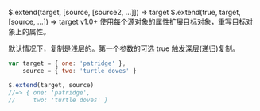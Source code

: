 $.extend(target, [source, [source2, ...]])  ⇒ target
$.extend(true, target, [source, ...])  ⇒ target v1.0+
使用每个源对象的属性扩展目标对象，重写目标对象上的属性。

默认情况下，复制是浅层的。第一个参数的可选 true 触发深层(递归)复制。
```js
var target = { one: 'patridge' },
    source = { two: 'turtle doves' }

$.extend(target, source)
//=> { one: 'patridge',
//     two: 'turtle doves' }
```